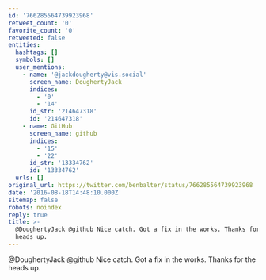 ```yaml
---
id: '766285564739923968'
retweet_count: '0'
favorite_count: '0'
retweeted: false
entities:
  hashtags: []
  symbols: []
  user_mentions:
    - name: '@jackdougherty@vis.social'
      screen_name: DoughertyJack
      indices:
        - '0'
        - '14'
      id_str: '214647318'
      id: '214647318'
    - name: GitHub
      screen_name: github
      indices:
        - '15'
        - '22'
      id_str: '13334762'
      id: '13334762'
  urls: []
original_url: https://twitter.com/benbalter/status/766285564739923968
date: '2016-08-18T14:48:10.000Z'
sitemap: false
robots: noindex
reply: true
title: >-
  @DoughertyJack @github Nice catch. Got a fix in the works. Thanks for the
  heads up.
---
```


@DoughertyJack @github Nice catch. Got a fix in the works. Thanks for the heads up.